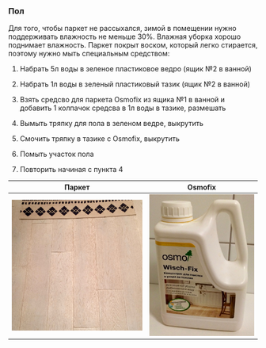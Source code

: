 ### Пол

Для того, чтобы паркет не рассыхался, зимой в помещении нужно поддерживать влажность не меньше 30%. Влажная уборка хорошо поднимает влажность. Паркет покрыт воском, который легко стирается, поэтому нужно мыть специальным средством:

1. Набрать 5л воды в зеленое пластиковое ведро (ящик №2 в ванной)

2. Набрать 1л воды в зеленый пластиковый тазик (ящик №2 в
   ванной)

3. Взять средсво для паркета Osmofix из ящика №1 в ванной и добавить 1 колпачок средсва в 1л воды в тазике, размешать

4. Вымыть тряпку для пола в зеленом ведре, выкрутить

5. Смочить тряпку в тазике с Osmofix, выкрутить

6. Помыть участок пола

7. Повторить начиная с пункта 4


Паркет | Osmofix
--- | ---
![](./img/floor.jpg) | ![](./img/osmofix.jpg)
